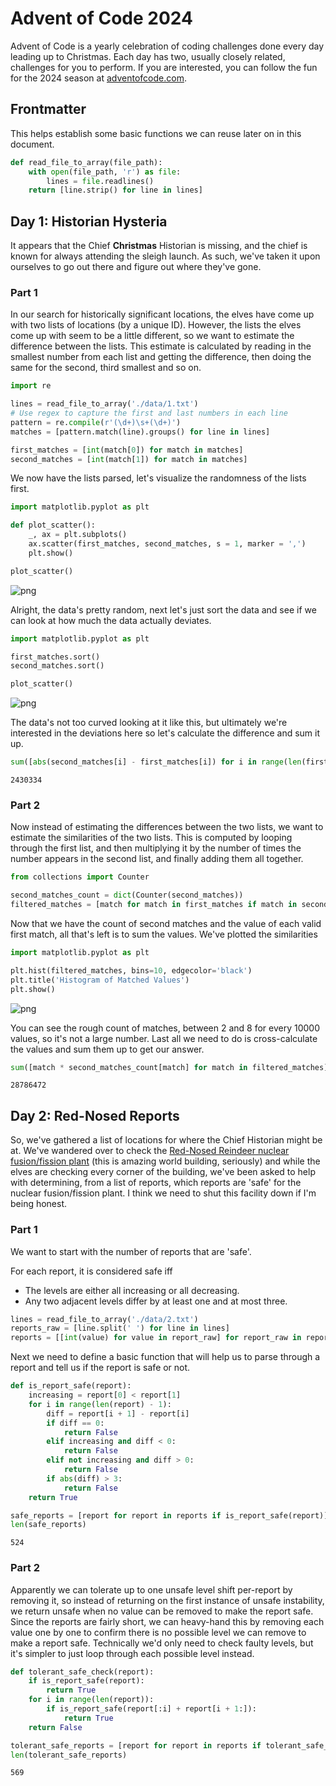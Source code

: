 # Advent of Code 2024

Advent of Code is a yearly celebration of coding challenges done every day leading up to Christmas. Each day has two, usually closely related, challenges for you to perform. If you are interested, you can follow the fun for the 2024 season at [adventofcode.com](https://www.adventofcode.com/2024).

## Frontmatter

This helps establish some basic functions we can reuse later on in this document.


```python
def read_file_to_array(file_path):
    with open(file_path, 'r') as file:
        lines = file.readlines()
    return [line.strip() for line in lines]
```

## Day 1: Historian Hysteria

It appears that the Chief **Christmas** Historian is missing, and the chief is known for always attending the sleigh launch. As such, we've taken it upon ourselves to go out there and figure out where they've gone.

### Part 1

In our search for historically significant locations, the elves have come up with two lists of locations (by a unique ID). However, the lists the elves come up with seem to be a little different, so we want to estimate the difference between the lists. This estimate is calculated by reading in the smallest number from each list and getting the difference, then doing the same for the second, third smallest and so on.


```python
import re

lines = read_file_to_array('./data/1.txt')
# Use regex to capture the first and last numbers in each line
pattern = re.compile(r'(\d+)\s+(\d+)')
matches = [pattern.match(line).groups() for line in lines]

first_matches = [int(match[0]) for match in matches]
second_matches = [int(match[1]) for match in matches]
```

We now have the lists parsed, let's visualize the randomness of the lists first.


```python
import matplotlib.pyplot as plt

def plot_scatter():
    _, ax = plt.subplots()
    ax.scatter(first_matches, second_matches, s = 1, marker = ',')
    plt.show()

plot_scatter()
```


    
![png](README_files/README_6_0.png)
    


Alright, the data's pretty random, next let's just sort the data and see if we can look at how much the data actually deviates.


```python
import matplotlib.pyplot as plt

first_matches.sort()
second_matches.sort()

plot_scatter()
```


    
![png](README_files/README_8_0.png)
    


The data's not too curved looking at it like this, but ultimately we're interested in the deviations here so let's calculate the difference and sum it up.


```python
sum([abs(second_matches[i] - first_matches[i]) for i in range(len(first_matches))])
```




    2430334



### Part 2

Now instead of estimating the differences between the two lists, we want to estimate the similarities of the two lists. This is computed by looping through the first list, and then multiplying it by the number of times the number appears in the second list, and finally adding them all together.


```python
from collections import Counter

second_matches_count = dict(Counter(second_matches))
filtered_matches = [match for match in first_matches if match in second_matches_count]
```

Now that we have the count of second matches and the value of each valid first match, all that's left is to sum the values. We've plotted the similarities


```python
import matplotlib.pyplot as plt

plt.hist(filtered_matches, bins=10, edgecolor='black')
plt.title('Histogram of Matched Values')
plt.show()
```


    
![png](README_files/README_14_0.png)
    


You can see the rough count of matches, between 2 and 8 for every 10000 values, so it's not a large number. Last all we need to do is cross-calculate the values and sum them up to get our answer.


```python
sum([match * second_matches_count[match] for match in filtered_matches])
```




    28786472



## Day 2: Red-Nosed Reports

So, we've gathered a list of locations for where the Chief Historian might be at. We've wandered over to check the [Red-Nosed Reindeer nuclear fusion/fission plant](https://adventofcode.com/2015/day/19) (this is amazing world building, seriously) and while the elves are checking every corner of the building, we've been asked to help with determining, from a list of reports, which reports are 'safe' for the nuclear fusion/fission plant. I think we need to shut this facility down if I'm being honest.



### Part 1

We want to start with the number of reports that are 'safe'.

For each report, it is considered safe iff

* The levels are either all increasing or all decreasing.
* Any two adjacent levels differ by at least one and at most three.


```python
lines = read_file_to_array('./data/2.txt')
reports_raw = [line.split(' ') for line in lines]
reports = [[int(value) for value in report_raw] for report_raw in reports_raw]
```

Next we need to define a basic function that will help us to parse through a report and tell us if the report is safe or not.


```python
def is_report_safe(report):
    increasing = report[0] < report[1]
    for i in range(len(report) - 1):
        diff = report[i + 1] - report[i]
        if diff == 0:
            return False
        elif increasing and diff < 0:
            return False
        elif not increasing and diff > 0:
            return False
        if abs(diff) > 3:
            return False
    return True

safe_reports = [report for report in reports if is_report_safe(report)]
len(safe_reports)
```




    524



### Part 2

Apparently we can tolerate up to one unsafe level shift per-report by removing it, so instead of returning on the first instance of unsafe instability, we return unsafe when no value can be removed to make the report safe. Since the reports are fairly short, we can heavy-hand this by removing each value one by one to confirm there is no possible level we can remove to make a report safe. Technically we'd only need to check faulty levels, but it's simpler to just loop through each possible level instead.


```python
def tolerant_safe_check(report):
    if is_report_safe(report):
        return True
    for i in range(len(report)):
        if is_report_safe(report[:i] + report[i + 1:]):
            return True
    return False

tolerant_safe_reports = [report for report in reports if tolerant_safe_check(report)]
len(tolerant_safe_reports)
```




    569


